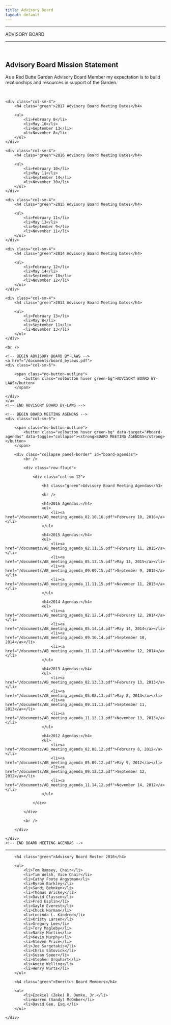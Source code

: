 ```yaml
---
title: Advisory Board
layout: default
---
```


<div class="eventdivide">
		<hr>
			<div class="grid-header">ADVISORY BOARD</div>		
		<hr>
</div>

<br />

<h2 class="text-center green">Advisory Board Mission Statement</h2>
<p class="text-center">As a Red Butte Garden Advisory Board Member my expectation is to build relationships and resources in support of the Garden.</p>
<br />

<div class="row-fluid">

	<div class="col-sm-4">
		<h4 class="green">2017 Advisory Board Meeting Dates</h4>
		
		<ul>
			<li>February 8</li>
			<li>May 10</li>
			<li>September 13</li>
			<li>November 8</li>
		</ul>
	</div>
	
	<div class="col-sm-4">
		<h4 class="green">2016 Advisory Board Meeting Dates</h4>
		
		<ul>
			<li>February 10</li>
			<li>May 11</li>
			<li>September 14</li>
			<li>November 30</li>
		</ul>
	</div>
	
	<div class="col-sm-4">
		<h4 class="green">2015 Advisory Board Meeting Dates</h4>
		
		<ul>
			<li>February 11</li>
			<li>May 13</li>
			<li>September 9</li>
			<li>November 11</li>
		</ul>
	</div>
	
	<div class="col-sm-4">
		<h4 class="green">2014 Advisory Board Meeting Dates</h4>
		
		<ul>
			<li>February 12</li>
			<li>May 14</li>
			<li>September 10</li>
			<li>November 12</li>
		</ul>
	</div>
	
	<div class="col-sm-4">
		<h4 class="green">2013 Advisory Board Meeting Dates</h4>
		
		<ul>
			<li>February 13</li>
			<li>May 8</li>
			<li>September 11</li>
			<li>November 13</li>
		</ul>
	</div>
	
	<br />

</div>

<!-- Begin Bottom Panels -->
<div class="row">
	
	<!-- BEGIN ADVISORY BOARD BY-LAWS -->
	<a href="/documents/board_bylaws.pdf">
	<div class="col-sm-6">
		
		<span class="no-button-outline">
			<button class="volbutton hover green-bg">ADVISORY BOARD BY-LAWS</button>			
		</span>
	
	</div>
	</a>
	<!-- END ADVISORY BOARD BY-LAWS -->
	
	<!-- BEGIN BOARD MEETING AGENDAS -->
	<div class="col-sm-6">
		
		<span class="no-button-outline">
			<button class="volbutton hover green-bg" data-target="#board-agendas" data-toggle="collapse"><strong>BOARD MEETING AGENDAS</strong></button>
		</span>
		
		<div class="collapse panel-border" id="board-agendas">
			<br />
			
			<div class="row-fluid">
			
				<div class="col-sm-12">
				
					<h3 class="green">Advisory Board Meeting Agendas</h3>
					
			    	<br />
					
					<h4>2016 Agendas:</h4>
					<ul>
						<li><a href="/documents/AB_meeting_agenda_02.10.16.pdf">February 10, 2016</a></li>
					</ul>
					
					<h4>2015 Agendas:</h4>
					<ul>
						<li><a href="/documents/AB_meeting_agenda_02.11.15.pdf">February 11, 2015</a></li>
						<li><a href="/documents/AB_meeting_agenda_05.13.15.pdf">May 13, 2015</a></li>
						<li><a href="/documents/AB_meeting_agenda_09.09.15.pdf">September 9, 2015</a></li>
						<li><a href="/documents/AB_meeting_agenda_11.11.15.pdf">November 11, 2015</a></li>
					</ul>
					
					<h4>2014 Agendas:</h4>
					<ul>
						<li><a href="/documents/AB_meeting_agenda_02.12.14.pdf">February 12, 2014</a></li>
						<li><a href="/documents/AB_meeting_agenda_05.14.14.pdf">May 14, 2014</a></li>
						<li><a href="/documents/AB_meeting_agenda_09.10.14.pdf">September 10, 2014</a></li>
						<li><a href="/documents/AB_meeting_agenda_11.12.14.pdf">November 12, 2014</a></li>
					</ul>
					
					<h4>2013 Agendas:</h4>
					<ul>
						<li><a href="/documents/AB_meeting_agenda_02.13.13.pdf">February 13, 2013</a></li>
						<li><a href="/documents/AB_meeting_agenda_05.08.13.pdf">May 8, 2013</a></li>
						<li><a href="/documents/AB_meeting_agenda_09.11.13.pdf">September 11, 2013</a></li>
						<li><a href="/documents/AB_meeting_agenda_11.13.13.pdf">November 13, 2013</a></li>
					</ul>
					
					<h4>2012 Agendas:</h4>
					<ul>
						<li><a href="/documents/AB_meeting_agenda_02.08.12.pdf">February 8, 2012</a></li>
						<li><a href="/documents/AB_meeting_agenda_05.09.12.pdf">May 9, 2012</a></li>
						<li><a href="/documents/AB_meeting_agenda_09.12.12.pdf">September 12, 2012</a></li>
						<li><a href="/documents/AB_meeting_agenda_11.14.12.pdf">November 14, 2012</a></li>
					</ul>
					
				</div>
			
			</div>
			
			<br />
		
		</div>
			
	</div>
	<!-- END BOARD MEETING AGENDAS -->
	
</div>

<hr>

<div class="row-fluid">
	<div class="col-sm-12">
	
		<h4 class="green">Advisory Board Roster 2016</h4>
		
		<ul>
			<li>Tom Ramsey, Chair</li>
			<li>Tim Welsh, Vice Chair</li>
			<li>Cathy Foote Angstman</li>
			<li>Byron Barkley</li>
			<li>Sandi Behnken</li>
			<li>Thomas Brickey</li>
			<li>David Classen</li>
			<li>Fred Esplin</li>
			<li>Gayle Everest</li>
			<li>Chuck Horman</li>
			<li>Lucinda L. Kindred</li>
			<li>Kristy Larsen</li>
			<li>Gregory Lee</li>
			<li>Tory Magleby</li>
			<li>Nancy Martin</li>
			<li>Kevin Murphy</li>
			<li>Steven Price</li>
			<li>Joe Sargetakis</li>
			<li>Chris Satovick</li>
			<li>Susan Speer</li>
			<li>Stephen Urquhart</li>
			<li>Angie Welling</li>
			<li>Henry Wurts</li>
		</ul>
		
		<h4 class="green">Emeritus Board Members</h4>
		
		<ul>
			<li>Ezekiel (Zeke) R. Dumke, Jr.</li>
			<li>Warren (Sandy) McOmber</li>
			<li>David Gee, Esq.</li>
		</ul>
	
	</div>
</div>